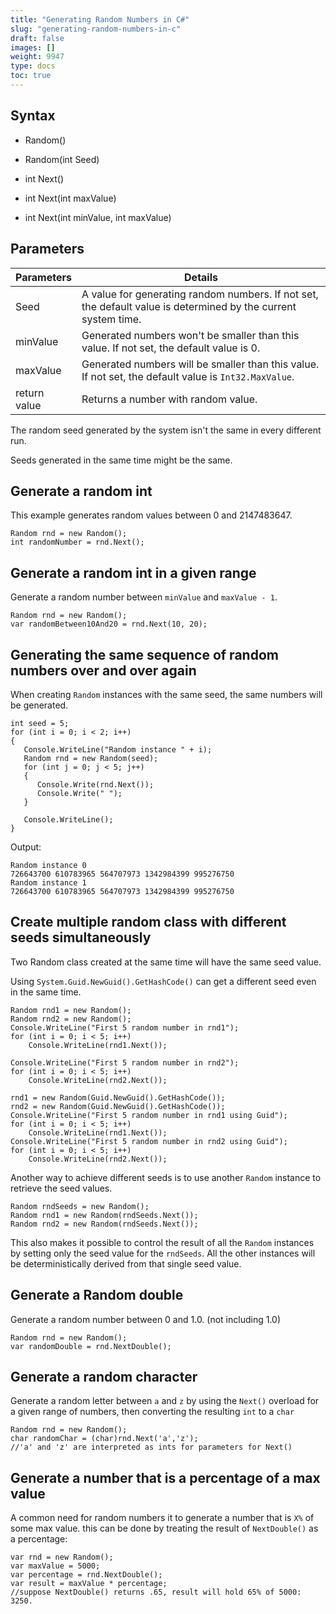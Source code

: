 ```yaml
---
title: "Generating Random Numbers in C#"
slug: "generating-random-numbers-in-c"
draft: false
images: []
weight: 9947
type: docs
toc: true
---
```


## Syntax
- Random()

- Random(int Seed)

- int Next()

- int Next(int maxValue)

- int Next(int minValue, int maxValue)


## Parameters
| Parameters | Details | 
| ---------- | ------- |
| Seed | A value for generating random numbers. If not set, the default value is determined by the current system time.
| minValue | Generated numbers won't be smaller than this value. If not set, the default value is 0.
| maxValue | Generated numbers will be smaller than this value. If not set, the default value is `Int32.MaxValue`.
| return value | Returns a number with random value.

The random seed generated by the system isn't the same in every different run.

Seeds generated in the same time might be the same.

## Generate a random int
This example generates random values between 0 and 2147483647.

    Random rnd = new Random();
    int randomNumber = rnd.Next();

## Generate a random int in a given range
Generate a random number between `minValue` and `maxValue - 1`.

    Random rnd = new Random();
    var randomBetween10And20 = rnd.Next(10, 20);

## Generating the same sequence of random numbers over and over again
When creating `Random` instances with the same seed, the same numbers will be generated.

    int seed = 5;
    for (int i = 0; i < 2; i++)
    {
       Console.WriteLine("Random instance " + i);
       Random rnd = new Random(seed);
       for (int j = 0; j < 5; j++)
       {
          Console.Write(rnd.Next());
          Console.Write(" ");
       }
    
       Console.WriteLine();
    }

Output:

    Random instance 0
    726643700 610783965 564707973 1342984399 995276750
    Random instance 1
    726643700 610783965 564707973 1342984399 995276750

## Create multiple random class with different seeds simultaneously
Two Random class created at the same time will have the same seed value.

Using `System.Guid.NewGuid().GetHashCode()` can get a different seed even in the same time.

    Random rnd1 = new Random();
    Random rnd2 = new Random();
    Console.WriteLine("First 5 random number in rnd1");
    for (int i = 0; i < 5; i++)
        Console.WriteLine(rnd1.Next());

    Console.WriteLine("First 5 random number in rnd2");
    for (int i = 0; i < 5; i++)
        Console.WriteLine(rnd2.Next());

    rnd1 = new Random(Guid.NewGuid().GetHashCode());
    rnd2 = new Random(Guid.NewGuid().GetHashCode());
    Console.WriteLine("First 5 random number in rnd1 using Guid");
    for (int i = 0; i < 5; i++)
        Console.WriteLine(rnd1.Next());
    Console.WriteLine("First 5 random number in rnd2 using Guid");
    for (int i = 0; i < 5; i++)
        Console.WriteLine(rnd2.Next());

Another way to achieve different seeds is to use another `Random` instance to retrieve the seed values.

    Random rndSeeds = new Random();
    Random rnd1 = new Random(rndSeeds.Next());
    Random rnd2 = new Random(rndSeeds.Next());
This also makes it possible to control the result of all the `Random` instances by setting only the seed value for the `rndSeeds`. All the other instances will be deterministically derived from that single seed value.

## Generate a Random double
Generate a random number between 0 and 1.0. (not including 1.0)

    Random rnd = new Random();
    var randomDouble = rnd.NextDouble();



## Generate a random character
Generate a random letter between `a` and `z` by using the `Next()` overload for a given range of numbers, then converting the resulting `int` to a `char`

    Random rnd = new Random();
    char randomChar = (char)rnd.Next('a','z'); 
    //'a' and 'z' are interpreted as ints for parameters for Next()
    

## Generate a number that is a percentage of a max value
A common need for random numbers it to generate a number that is `X%` of some max value. this can be done by treating the result of `NextDouble()` as a percentage:

    var rnd = new Random();
    var maxValue = 5000;
    var percentage = rnd.NextDouble();
    var result = maxValue * percentage; 
    //suppose NextDouble() returns .65, result will hold 65% of 5000: 3250.



